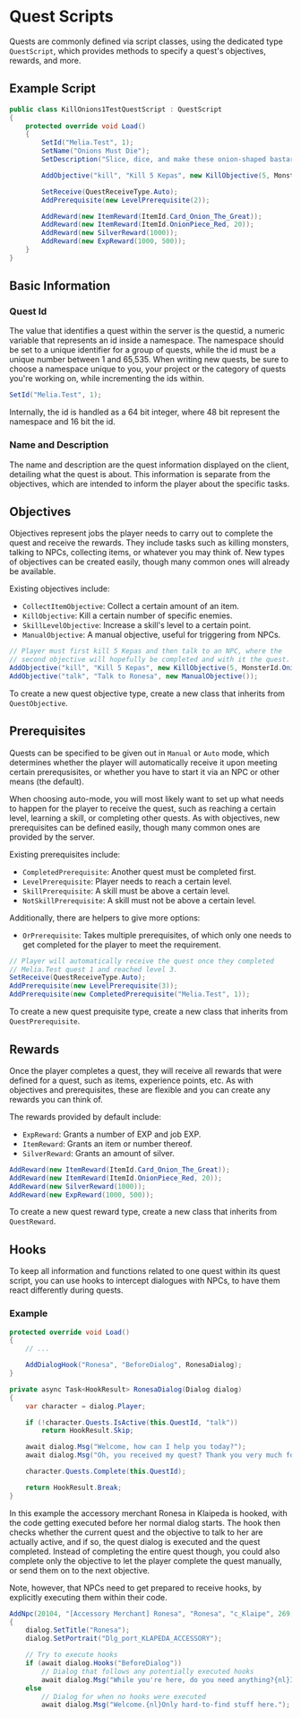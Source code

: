 Quest Scripts
=============================================================================

Quests are commonly defined via script classes, using the dedicated type
`QuestScript`, which provides methods to specify a quest's objectives,
rewards, and more.

Example Script
-----------------------------------------------------------------------------

```cs
public class KillOnions1TestQuestScript : QuestScript
{
	protected override void Load()
	{
		SetId("Melia.Test", 1);
		SetName("Onions Must Die");
		SetDescription("Slice, dice, and make these onion-shaped bastards cry for a change!");

		AddObjective("kill", "Kill 5 Kepas", new KillObjective(5, MonsterId.Onion));

		SetReceive(QuestReceiveType.Auto);
		AddPrerequisite(new LevelPrerequisite(2));

		AddReward(new ItemReward(ItemId.Card_Onion_The_Great));
		AddReward(new ItemReward(ItemId.OnionPiece_Red, 20));
		AddReward(new SilverReward(1000));
		AddReward(new ExpReward(1000, 500));
	}
}
```

Basic Information
-----------------------------------------------------------------------------

### Quest Id

The value that identifies a quest within the server is the questid, a
numeric variable that represents an id inside a namespace. The namespace
should be set to a unique identifier for a group of quests, while the id
must be a unique number between 1 and 65,535. When writing new quests,
be sure to choose a namespace unique to you, your project or the category
of quests you're working on, while incrementing the ids within.

```cs
SetId("Melia.Test", 1);
```

Internally, the id is handled as a 64 bit integer, where 48 bit represent
the namespace and 16 bit the id.

### Name and Description

The name and description are the quest information displayed on the client,
detailing what the quest is about. This information is separate from the
objectives, which are intended to inform the player about the specific
tasks.

Objectives
-----------------------------------------------------------------------------

Objectives represent jobs the player needs to carry out to complete the
quest and receive the rewards. They include tasks such as killing monsters,
talking to NPCs, collecting items, or whatever you may think of. New
types of objectives can be created easily, though many common ones will
already be available.

Existing objectives include:
- `CollectItemObjective`: Collect a certain amount of an item.
- `KillObjective`: Kill a certain number of specific enemies.
- `SkillLevelObjective`: Increase a skill's level to a certain point.
- `ManualObjective`: A manual objective, useful for triggering from NPCs.

```cs
// Player must first kill 5 Kepas and then talk to an NPC, where the
// second objective will hopefully be completed and with it the quest.
AddObjective("kill", "Kill 5 Kepas", new KillObjective(5, MonsterId.Onion));
AddObjective("talk", "Talk to Ronesa", new ManualObjective());
```

To create a new quest objective type, create a new class that inherits
from `QuestObjective`.

Prerequisites
-----------------------------------------------------------------------------

Quests can be specified to be given out in `Manual` or `Auto` mode, which
determines whether the player will automatically receive it upon meeting
certain prerequsisites, or whether you have to start it via an NPC or
other means (the default).

When choosing auto-mode, you will most likely want to set up what needs
to happen for the player to receive the quest, such as reaching a certain
level, learning a skill, or completing other quests. As with objectives,
new prerequisites can be defined easily, though many common ones are
provided by the server.

Existing prerequisites include:
- `CompletedPrerequisite`: Another quest must be completed first.
- `LevelPrerequisite`: Player needs to reach a certain level.
- `SkillPrerequisite`: A skill must be above a certain level.
- `NotSkillPrerequisite`: A skill must not be above a certain level.

Additionally, there are helpers to give more options:
- `OrPrerequisite`: Takes multiple prerequisites, of which only one needs
  to get completed for the player to meet the requirement.

```cs
// Player will automatically receive the quest once they completed
// Melia.Test quest 1 and reached level 3.
SetReceive(QuestReceiveType.Auto);
AddPrerequisite(new LevelPrerequisite(3));
AddPrerequisite(new CompletedPrerequisite("Melia.Test", 1));
```

To create a new quest prequisite type, create a new class that inherits
from `QuestPrerequisite`.

Rewards
-----------------------------------------------------------------------------

Once the player completes a quest, they will receive all rewards that
were defined for a quest, such as items, experience points, etc. As with
objectives and prerequisites, these are flexible and you can create any
rewards you can think of.

The rewards provided by default include:
- `ExpReward`: Grants a number of EXP and job EXP.
- `ItemReward`: Grants an item or number thereof.
- `SilverReward`: Grants an amount of silver.

```cs
AddReward(new ItemReward(ItemId.Card_Onion_The_Great));
AddReward(new ItemReward(ItemId.OnionPiece_Red, 20));
AddReward(new SilverReward(1000));
AddReward(new ExpReward(1000, 500));
```

To create a new quest reward type, create a new class that inherits
from `QuestReward`.

Hooks
-----------------------------------------------------------------------------

To keep all information and functions related to one quest within its
quest script, you can use hooks to intercept dialogues with NPCs, to
have them react differently during quests.

### Example

```cs
protected override void Load()
{
	// ...

	AddDialogHook("Ronesa", "BeforeDialog", RonesaDialog);
}

private async Task<HookResult> RonesaDialog(Dialog dialog)
{
	var character = dialog.Player;

	if (!character.Quests.IsActive(this.QuestId, "talk"))
		return HookResult.Skip;

	await dialog.Msg("Welcome, how can I help you today?");
	await dialog.Msg("Oh, you received my quest? Thank you very much for helping out with these pests.{nl}It was about time someone did something about them. Here's your reward.");

	character.Quests.Complete(this.QuestId);

	return HookResult.Break;
}
```

In this example the accessory merchant Ronesa in Klaipeda is hooked,
with the code getting executed before her normal dialog starts. The
hook then checks whether the current quest and the objective to talk
to her are actually active, and if so, the quest dialog is executed
and the quest completed. Instead of completing the entire quest though,
you could also complete only the objective to let the player complete
the quest manually, or send them on to the next objective.

Note, however, that NPCs need to get prepared to receive hooks,
by explicitly executing them within their code.

```cs
AddNpc(20104, "[Accessory Merchant] Ronesa", "Ronesa", "c_Klaipe", 269, -611, 90.0, async dialog =>
{
	dialog.SetTitle("Ronesa");
	dialog.SetPortrait("Dlg_port_KLAPEDA_ACCESSORY");

	// Try to execute hooks
	if (await dialog.Hooks("BeforeDialog"))
		// Dialog that follows any potentially executed hooks
		await dialog.Msg("While you're here, do you need anything?{nl}I've got some hard-to-find stuff.");
	else
		// Dialog for when no hooks were executed
		await dialog.Msg("Welcome.{nl}Only hard-to-find stuff here.");
```
